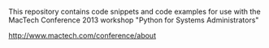 This repository contains code snippets and code examples for use with the MacTech Conference 2013 workshop "Python for Systems Administrators"

http://www.mactech.com/conference/about